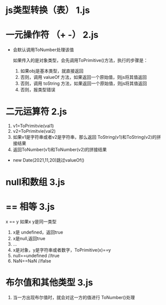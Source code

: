 # js类型转换（表） 1.js

# 一元操作符 （+ -） 2.js
+ 会默认调用ToNumber处理该值

  如果传入的是对象类型，会先调用ToPrimitive()方法，执行的步骤是：

    1. 如果obj是基本类型，就直接返回
    2. 否则，调用 valueOf 方法，如果返回一个原始值，则js将其值返回
    3. 否则，调用 toString 方法，如果返回一个原始值，则js将其值返回
    4. 否则，报类型错误
    
# 二元运算符  2.js
<!-- val1+val2 -->
1. v1=ToPrimitvie(val1)
2. v2=ToPrimitvie(val2)
3. 如果v1是字符串或者v2是字符串，那么返回 ToString(v1)和ToString(v2)的拼接结果
4. 返回ToNumber(v1)和ToNumber(v2)的拼接结果

- new Date(2021,11,20)跳过valueOf()


# null和数组  3.js


# == 相等  3.js

x == y
如果x y是同一类型
1. x是 undefined，返回true
2. x是null,返回true
3. ...
4. x是对象，y是字符串或者数字，ToPrimitive(x)==y
5. null==undefined  //true
6. NaN==NaN  //false


# 布尔值和其他类型  3.js

1. 当一方出现布尔值时，就会对这一方的值进行 ToNumber()处理





